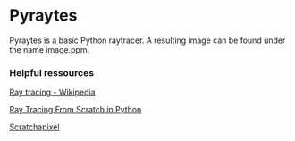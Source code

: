# Pyraytes

Pyraytes is a basic Python raytracer.
A resulting image can be found under the name image.ppm.

### Helpful ressources

[Ray tracing - Wikipedia](https://en.wikipedia.org/wiki/Ray_tracing_\(graphics\))

[Ray Tracing From Scratch in Python](https://medium.com/swlh/ray-tracing-from-scratch-in-python-41670e6a96f9)

[Scratchapixel](https://www.scratchapixel.com/index.php)